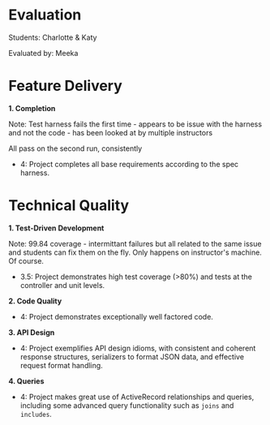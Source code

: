# Evaluation

Students: Charlotte & Katy  

Evaluated by: Meeka

# Feature Delivery

**1. Completion**

Note: Test harness fails the first time - appears to be issue with the harness and not the code - has been looked at by multiple instructors

All pass on the second run, consistently

* 4: Project completes all base requirements according to the spec harness.

# Technical Quality

**1. Test-Driven Development**

Note: 99.84 coverage - intermittant failures but all related to the same issue and students can fix them on the fly. Only happens on instructor's machine. Of course.

* 3.5: Project demonstrates high test coverage (>80%) and tests at the controller and unit levels.

**2. Code Quality**

* 4: Project demonstrates exceptionally well factored code.

**3. API Design**

* 4: Project exemplifies API design idioms, with consistent and coherent response structures, serializers to format JSON data, and effective request format handling.

**4. Queries**

* 4: Project makes great use of ActiveRecord relationships and queries, including some advanced query functionality such as `joins` and `includes`.
